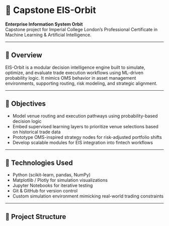 # 📌 Capstone EIS-Orbit

**Enterprise Information System Orbit**  
Capstone project for Imperial College London’s Professional Certificate in Machine Learning & Artificial Intelligence.

---

## 🚀 Overview

EIS-Orbit is a modular decision intelligence engine built to simulate, optimize, and evaluate trade execution workflows using ML-driven probability logic. It mimics OMS behavior in asset management environments, supporting routing, risk modeling, and strategic alignment.

---

## 🎯 Objectives

- Model venue routing and execution pathways using probability-based decision logic  
- Embed supervised learning layers to prioritize venue selections based on historical trade data  
- Prototype OMS-inspired strategy nodes for risk-adjusted portfolio shifts  
- Develop scalable modules for EIS integration into fintech workflows

---

## 🔧 Technologies Used

- Python (scikit-learn, pandas, NumPy)
- Matplotlib / Plotly for simulation visualizations
- Jupyter Notebooks for iterative testing
- Git & GitHub for version control
- Custom simulation environment mimicking real-world trading constraints

---

## 📁 Project Structure




